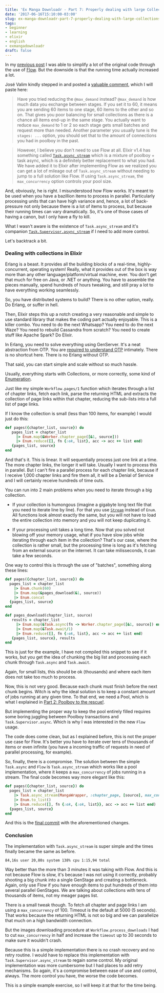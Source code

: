 ```yaml
---
title: 'Ex Manga Downloadr - Part 7: Properly dealing with large Collections'
date: '2017-06-16T15:10:00-03:00'
slug: ex-manga-downloadr-part-7-properly-dealing-with-large-collections
tags:
- beginner
- learning
- elixir
- english
- exmangadownloadr
draft: false
---
```


In my [previous post](http://www.akitaonrails.com/2017/06/13/ex-manga-downloadr-part-6-the-rise-of-flow) I was able to simplify a lot of the original code through the use of [Flow](https://github.com/elixir-lang/flow). But the downside is that the running time actually increased a lot.

José Valim kindly stepped in and posted a [valuable comment](http://www.akitaonrails.com/2017/06/13/ex-manga-downloadr-part-6-the-rise-of-flow#comment-3360301947), which I will paste here:

> Have you tried reducing the `@max_demand` instead? `@max_demand` is how much data you exchange between stages. If you set it to 60, it means you are sending 60 items to one stage, 60 items to the other and so on. That gives you poor balancing for small collections as there is a chance all items end-up in the same stage. You actually want to reduce `max_demand` to 1 or 2 so each stage gets small batches and request more than needed. Another parameter you usually tune is the `stages: ...` option, you should set that to the amount of connections you had in poolboy in the past.

> However, I believe you don't need to use Flow at all. Elixir v1.4 has something called [`Task.async_stream`](https://hexdocs.pm/elixir/Task.html#async_stream/5) which is a mixture of poolboy + task async, which is a definitely better replacement to what you had. We have added it to Elixir after implementing Flow as we realized you can get a lot of mileage out of `Task.async_stream` without needing to jump to a full solution like Flow. If using `Task.async_stream`, the `max_concurrency` option controls your pool size.

And, obviously, he is right. I misunderstood how Flow works. It's meant to be used when you have a bazillion items to process in parallel. Particularly processing units that can have high variance and, hence, a lot of back-pressure not only because there is a lot of items to process, but because their running times can vary dramatically. So, it's one of those cases of having a canon, but I only have a fly to kill.

What I wasn't aware is the existence of `Task.async_stream` and it's companion [`Task.Supervisor.async_stream`](https://hexdocs.pm/elixir/Task.Supervisor.html#async_stream/4) if I need to add more control.

Let's backtrack a bit.

### Dealing with collections in Elixir

Erlang is a beast. It provides all the building blocks of a real-time, highly-concurrent, operating system! Really, what it provides out of the box is way more than any other language/platform/virtual machine, ever. You don't get that much for free on Java, or .NET or anything. You have to assemble the pieces manually, spend hundreds of hours tweaking, and still pray a lot to have everything working seamlessly.

So, you have distributed systems to build? There is no other option, really. Do Erlang, or suffer in hell.

Then, Elixir steps this up a notch creating a very reasonable and simple to use standard library that makes the coding part actually enjoyable. This is a killer combo. You need to do the next Whatsapp? You need to do the next Waze? You need to rebuild Cassandra from scratch? You need to create stuff like Apache Spark? Do Elixir.

In Erlang, you need to solve everything using GenServer. It's a neat abstraction from OTP. You are [required to understand OTP](http://www.akitaonrails.com/2015/11/22/observing-processes-in-elixir-the-little-elixir-otp-guidebook) intimately. There is no shortcut here. There is no Erlang without OTP.

That said, you can start simple and scale without so much hassle.

Usually, everything starts with Collections, or more correctly, some kind of [Enumeration](https://hexdocs.pm/elixir/Enum.html#content).

Just like my simple `Workflow.pages/1` function which iterates through a list of chapter links, fetch each link, parse the returning HTML and extracts the collection of page links within that chapter, reducing the sub-lists into a full list of page links.

If I know the collection is small (less than 100 items, for example) I would just do this:

```ruby
def pages({chapter_list, source}) do
   pages_list = chapter_list
     |> Enum.map(&Worker.chapter_page([&1, source]))
     |> Enum.reduce([], fn {:ok, list}, acc -> acc ++ list end)
   {pages_list, source}
end
```

And that's it. This is linear. It will sequentially process just one link at a time. The more chapter links, the longer it will take. Usually I want to process this in parallel. But I can't fire a parallel process for each chapter link, because if I receive 1,000 chapter links and fire them all, it will be a Denial of Service and I will certainly receive hundreds of time outs.

You can run into 2 main problems when you need to iterate through a big collection.

* If your collection is humongous (imagine a gigabyte long text file that you need to iterate line by line). For that you use [`Stream`](https://hexdocs.pm/elixir/Stream.html#content) instead of `Enum`. All functions look almost exactly the same, but you will not have to load the entire collection into memory and you will not keep duplicating it.

* If your processing unit takes a long time. Now that you solved not blowing off your memory usage, what if you have slow jobs while iterating through each item in the collection? That's our case, where the collection is rather small, but the processing time is long as it's fetching from an external source on the internet. It can take milisseconds, it can take a few seconds.

One way to control this is through the use of "batches", something along these lines:

```ruby
def pages({chapter_list, source}) do
  pages_list = chapter_list
	|> Enum.chunk(60)
	|> Enum.map(&pages_download(&1, source))
	|> Enum.concat
  {pages_list, source}
end

def pages_download(chapter_list, source)
   results = chapter_list
     |> Enum.map(&Task.async(fn -> Worker.chapter_page([&1, source]) end))
     |> Enum.map(&Task.await/1)
     |> Enum.reduce([], fn {:ok, list}, acc -> acc ++ list end)
   {pages_list, source}, results	
end
```

This is just for the example, I have not compiled this snippet to see if it works, but you get the idea of chunking the big list and processing each chunk through `Task.async` and `Task.await`.

Again, for small lists, this should be ok (thousands) and where each item does not take too much to process.

Now, this is not very good. Because each chunk must finish before the next chunk begins. Witch is why the ideal solution is to keep a constant amount of jobs running at any given time. To that end, we need a Pool, which is what I explained in [Part 2: Poolboy to the rescue!](http://www.akitaonrails.com/2015/11/19/ex-manga-downloadr-part-2-poolboy-to-the-rescue).

But implementing the proper way to keep the pool entirely filled requires some boring juggling between Poolboy transactions and `Task.Supervisor.async`. Which is why I was interested in the new `Flow` usage.

The code does come clean, but as I explained before, this is not the proper use case for Flow. It's better you have to iterate over tens of thousands of items or even infinite (you have a incoming traffic of requests in need of parallel processing, for example).

So, finally, there is a compromise. The solution between the simple `Task.async` and `Flow` is `Task.async_stream` which works like a pool implementation, where it keeps a `max_concurrency` of jobs running in a stream. The final code becomes way more elegant like this:

```ruby
def pages({chapter_list, source}) do
  pages_list = chapter_list
    |> Task.async_stream(MangaWrapper, :chapter_page, [source], max_concurrency: @max_demand)
    |> Enum.to_list()
    |> Enum.reduce([], fn {:ok, {:ok, list}}, acc -> acc ++ list end)
  {pages_list, source}
end
```

And this is the [final commit](https://github.com/akitaonrails/ex_manga_downloadr/commit/517183261e998ab40f6e5bc793b4db9adcf899e3) with the aforementioned changes.

### Conclusion

The implementation with `Task.async_stream` is super simple and the times finally became the same as before.

```
84,16s user 20,80s system 138% cpu 1:15,94 total
```

Way better than the more than 3 minutes it was taking with Flow. And this is not because Flow is slow, it's because I was not using it correctly, probably shooting a big chunk into a single GenStage and creating a bottleneck. Again, only use Flow if you have enough items to put hundreds of them into several parallel GenStages. We are talking about collections with tens of thousands of items, not my meager pages list.

There is a small tweak though. To fetch all chapter and page links I am using a `max_concurrency` of 100. Timeout is the default at 5000 (5 seconds). That works because the returning HTML is not so big and we can parallelize that much on a high bandwidth connection.

But the images downloading procedure at `Workflow.process_downloads` I had to cut `max_concurrency` in half and increase the `timeout` up to 30 seconds to make sure it wouldn't crash.

Because this is a simple implementation there is no crash recovery and no retry routine. I would have to replace this implementation with `Task.Supervisor.async_stream` to regain some control. My original implementation was more cumbersome but I had places to add retry mechanisms. So again, it's a compromise between ease of use and control, always. The more control you have, the worse the code becomes.

This is a simple example exercise, so I will keep it at that for the time being.

